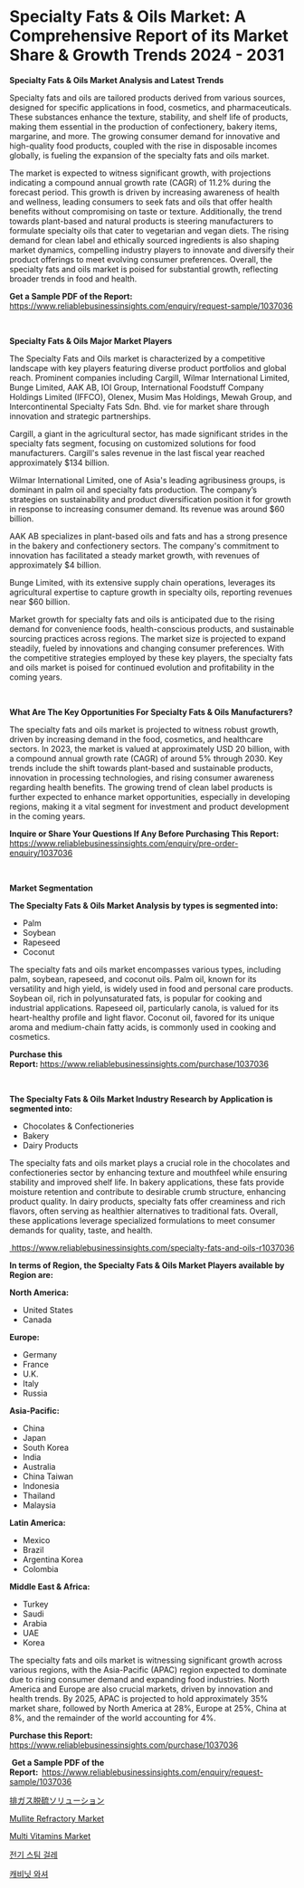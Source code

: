 <p><h1>Specialty Fats & Oils Market: A Comprehensive Report of its Market Share & Growth Trends 2024 - 2031</h1></p><p><strong>Specialty Fats & Oils Market Analysis and Latest Trends</strong></p>
<p><p>Specialty fats and oils are tailored products derived from various sources, designed for specific applications in food, cosmetics, and pharmaceuticals. These substances enhance the texture, stability, and shelf life of products, making them essential in the production of confectionery, bakery items, margarine, and more. The growing consumer demand for innovative and high-quality food products, coupled with the rise in disposable incomes globally, is fueling the expansion of the specialty fats and oils market.</p><p>The market is expected to witness significant growth, with projections indicating a compound annual growth rate (CAGR) of 11.2% during the forecast period. This growth is driven by increasing awareness of health and wellness, leading consumers to seek fats and oils that offer health benefits without compromising on taste or texture. Additionally, the trend towards plant-based and natural products is steering manufacturers to formulate specialty oils that cater to vegetarian and vegan diets. The rising demand for clean label and ethically sourced ingredients is also shaping market dynamics, compelling industry players to innovate and diversify their product offerings to meet evolving consumer preferences. Overall, the specialty fats and oils market is poised for substantial growth, reflecting broader trends in food and health.</p></p>
<p><strong>Get a Sample PDF of the Report:&nbsp;</strong> <a href="https://www.reliablebusinessinsights.com/enquiry/request-sample/1037036">https://www.reliablebusinessinsights.com/enquiry/request-sample/1037036</a></p>
<p>&nbsp;</p>
<p><strong>Specialty Fats & Oils Major Market Players</strong></p>
<p><p>The Specialty Fats and Oils market is characterized by a competitive landscape with key players featuring diverse product portfolios and global reach. Prominent companies including Cargill, Wilmar International Limited, Bunge Limited, AAK AB, IOI Group, International Foodstuff Company Holdings Limited (IFFCO), Olenex, Musim Mas Holdings, Mewah Group, and Intercontinental Specialty Fats Sdn. Bhd. vie for market share through innovation and strategic partnerships.</p><p>Cargill, a giant in the agricultural sector, has made significant strides in the specialty fats segment, focusing on customized solutions for food manufacturers. Cargill's sales revenue in the last fiscal year reached approximately $134 billion. </p><p>Wilmar International Limited, one of Asia's leading agribusiness groups, is dominant in palm oil and specialty fats production. The company’s strategies on sustainability and product diversification position it for growth in response to increasing consumer demand. Its revenue was around $60 billion.</p><p>AAK AB specializes in plant-based oils and fats and has a strong presence in the bakery and confectionery sectors. The company's commitment to innovation has facilitated a steady market growth, with revenues of approximately $4 billion.</p><p>Bunge Limited, with its extensive supply chain operations, leverages its agricultural expertise to capture growth in specialty oils, reporting revenues near $60 billion. </p><p>Market growth for specialty fats and oils is anticipated due to the rising demand for convenience foods, health-conscious products, and sustainable sourcing practices across regions. The market size is projected to expand steadily, fueled by innovations and changing consumer preferences. With the competitive strategies employed by these key players, the specialty fats and oils market is poised for continued evolution and profitability in the coming years.</p></p>
<p>&nbsp;</p>
<p><strong>What Are The Key Opportunities For Specialty Fats & Oils Manufacturers?</strong></p>
<p><p>The specialty fats and oils market is projected to witness robust growth, driven by increasing demand in the food, cosmetics, and healthcare sectors. In 2023, the market is valued at approximately USD 20 billion, with a compound annual growth rate (CAGR) of around 5% through 2030. Key trends include the shift towards plant-based and sustainable products, innovation in processing technologies, and rising consumer awareness regarding health benefits. The growing trend of clean label products is further expected to enhance market opportunities, especially in developing regions, making it a vital segment for investment and product development in the coming years.</p></p>
<p><strong>Inquire or Share Your Questions If Any Before Purchasing This Report:</strong> <a href="https://www.reliablebusinessinsights.com/enquiry/pre-order-enquiry/1037036">https://www.reliablebusinessinsights.com/enquiry/pre-order-enquiry/1037036</a></p>
<p>&nbsp;</p>
<p><strong>Market Segmentation</strong></p>
<p><strong>The Specialty Fats & Oils Market Analysis by types is segmented into:</strong></p>
<p><ul><li>Palm</li><li>Soybean</li><li>Rapeseed</li><li>Coconut</li></ul></p>
<p><p>The specialty fats and oils market encompasses various types, including palm, soybean, rapeseed, and coconut oils. Palm oil, known for its versatility and high yield, is widely used in food and personal care products. Soybean oil, rich in polyunsaturated fats, is popular for cooking and industrial applications. Rapeseed oil, particularly canola, is valued for its heart-healthy profile and light flavor. Coconut oil, favored for its unique aroma and medium-chain fatty acids, is commonly used in cooking and cosmetics.</p></p>
<p><strong>Purchase this Report:&nbsp;</strong><a href="https://www.reliablebusinessinsights.com/purchase/1037036">https://www.reliablebusinessinsights.com/purchase/1037036</a></p>
<p>&nbsp;</p>
<p><strong>The Specialty Fats & Oils Market Industry Research by Application is segmented into:</strong></p>
<p><ul><li>Chocolates & Confectioneries</li><li>Bakery</li><li>Dairy Products</li></ul></p>
<p><p>The specialty fats and oils market plays a crucial role in the chocolates and confectioneries sector by enhancing texture and mouthfeel while ensuring stability and improved shelf life. In bakery applications, these fats provide moisture retention and contribute to desirable crumb structure, enhancing product quality. In dairy products, specialty fats offer creaminess and rich flavors, often serving as healthier alternatives to traditional fats. Overall, these applications leverage specialized formulations to meet consumer demands for quality, taste, and health.</p></p>
<p><a href="https://www.reliablebusinessinsights.com/specialty-fats-and-oils-r1037036">&nbsp;https://www.reliablebusinessinsights.com/specialty-fats-and-oils-r1037036</a></p>
<p><strong>In terms of Region, the Specialty Fats & Oils Market Players available by Region are:</strong></p>
<p>
    <p> <strong> North America: </strong>
        <ul>
            <li>United States</li>
            <li>Canada</li>
        </ul>
        </p> 
    <p> <strong> Europe: </strong>
        <ul>
            <li>Germany</li>
            <li>France</li>
            <li>U.K.</li>
            <li>Italy</li>
            <li>Russia</li>
        </ul>
        </p> 
    <p> <strong> Asia-Pacific: </strong>
        <ul>
            <li>China</li>
            <li>Japan</li>
            <li>South Korea</li>
            <li>India</li>
            <li>Australia</li>
            <li>China Taiwan</li>
            <li>Indonesia</li>
            <li>Thailand</li>
            <li>Malaysia</li>
        </ul>
        </p> 
    <p> <strong> Latin America: </strong>
        <ul>
            <li>Mexico</li>
            <li>Brazil</li>
            <li>Argentina Korea</li>
            <li>Colombia</li>
        </ul>
        </p> 
    <p> <strong> Middle East & Africa: </strong>
        <ul>
            <li>Turkey</li>
            <li>Saudi</li>
            <li>Arabia</li>
            <li>UAE</li>
            <li>Korea</li>
        </ul>
    </p>
    </p>
<p><p>The specialty fats and oils market is witnessing significant growth across various regions, with the Asia-Pacific (APAC) region expected to dominate due to rising consumer demand and expanding food industries. North America and Europe are also crucial markets, driven by innovation and health trends. By 2025, APAC is projected to hold approximately 35% market share, followed by North America at 28%, Europe at 25%, China at 8%, and the remainder of the world accounting for 4%.</p></p>
<p><strong>Purchase this Report: </strong><a href="https://www.reliablebusinessinsights.com/purchase/1037036">https://www.reliablebusinessinsights.com/purchase/1037036</a></p>
<p>&nbsp;<strong>Get a Sample PDF of the Report:&nbsp;&nbsp;</strong><a href="https://www.reliablebusinessinsights.com/enquiry/request-sample/1037036">https://www.reliablebusinessinsights.com/enquiry/request-sample/1037036</a></p>
<p><strong></strong></p>
<p><p><a href="https://medium.com/@syblzmzart/flue-gas-desulphurisation-solution-d811c3688f35">排ガス脱硫ソリューション</a></p><p><a href="https://issuu.com/reportprime-2/docs/mullite-refractory-market-size-2030_93322376c71856">Mullite Refractory Market</a></p><p><a href="https://issuu.com/reportprime-2/docs/multi-vitamins-market-size-2030.ppt_7304056ba71272">Multi Vitamins Market</a></p><p><a href="https://medium.com/@luzhills1972/%EC%A0%84%EA%B8%B0-%EC%8A%A4%ED%8C%80-%ED%8C%8C%ED%94%84-%EC%8B%9C%EC%9E%A5-%EC%B5%9C%EC%A2%85-%EC%82%AC%EC%9A%A9%EC%9E%90-%EC%A0%9C%ED%92%88-%EB%B0%8F-%EC%A7%80%EC%97%AD%EC%97%90-%EC%B4%88%EC%A0%90%EC%9D%84-%EB%A7%9E%EC%B6%98-%EA%B8%80%EB%A1%9C%EB%B2%8C-%EB%B0%8F-%EC%A7%80%EC%97%AD-%EB%B6%84%EC%84%9D-%EB%B6%84%EC%84%9D-%EB%B0%8F-%EC%98%88%EC%B8%A1-2024-2031-1d8b697f69be">전기 스팀 걸레</a></p><p><a href="https://medium.com/@luzhills1972/%EC%84%B8%EA%B3%84-cabinet-washer-market-%EC%9D%80-2024%EC%97%90%EC%84%9C-2031%EB%A1%9C-%EC%97%B0%ED%8F%89%EA%B7%A0-%EC%A6%9D%EA%B0%80%EC%9C%A8%EC%9D%84-%EB%B3%B4%EC%9D%BC-%EA%B2%83%EC%9C%BC%EB%A1%9C-%EC%98%88%EC%83%81%EB%90%A9%EB%8B%88%EB%8B%A4-9120fd7ac2c0">캐비닛 와셔</a></p></p>